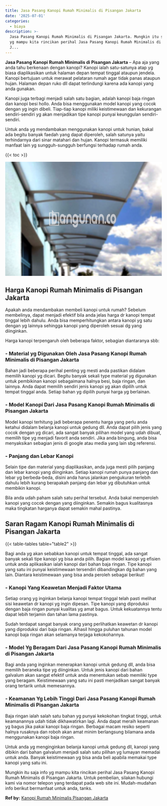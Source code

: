 ```yaml
---
title: Jasa Pasang Kanopi Rumah Minimalis di Pisangan Jakarta
date: '2025-07-01'
categories:
  - biaya
description: >-
  Jasa Pasang Kanopi Rumah Minimalis di Pisangan Jakarta. Mungkin itu saja info
  yg mampu kita rincikan perihal Jasa Pasang Kanopi Rumah Minimalis di Pisangan
  J...
---
```


**Jasa Pasang Kanopi Rumah Minimalis di Pisangan Jakarta** – Apa aja yang anda tahu berkenaan dengan kanopi? Kanopi ialah satu-satunya atap yg biasa diaplikasikan untuk halaman depan tempat tinggal ataupun jendela. Kanopi bertujuan untuk merawat pelataran rumah agar tidak panas ataupun hujan. Halaman depan ruko dll dapat terlindungi karena ada kanopi yang anda gunakan.

Kanopi juga terbagi menjadi salah satu bagian, adalah kanopi baja ringan dan kanopi besi hollo. Anda bisa menggunakan model kanopi yang cocok dengan yg ingin dibeli. Tiap-tiap kanopi miliki keistimewaan dan kekurangan sendiri-sendiri yg akan menjadikan tipe kanopi punyai keunggulan sendiri-sendiri.

Untuk anda yg mendambakan menggunakan kanopi untuk hunian, bakal ada begitu banyak faedah yang dapat diperoleh, salah satunya yaitu terhindarnya dari sinar matahari dan hujan. Kanopi termasuk memiliki manfaat lain yg sungguh-sungguh berfungsi terhadap rumah anda.

{{< toc >}}

![Jasa Pasang Kanopi Rumah Minimalis di Pisangan Jakarta](/images/harga-kanopi-minimalis-21.png)

## Harga Kanopi Rumah Minimalis di Pisangan Jakarta

Apakah anda mendambakan membeli kanopi untuk rumah? Sebelum membelinya, dapat menjadi efektif bila anda jelas harga dr kanopi tempat tinggal lebih dahulu. Anda bisa memperhitungkan antara kanopi yg satu dengan yg lainnya sehingga kanopi yang diperoleh sesuai dg yang diinginkan.

Harga kanopi terpengaruh oleh beberapa faktor, sebagian diantaranya sbb:

### \- Material yg Digunakan Oleh Jasa Pasang Kanopi Rumah Minimalis di Pisangan Jakarta

Bahan jadi beberapa perihal penting yg mesti anda pastikan didalam memilih kanopi yg dicari. Begitu banyak sekali type material yg digunakan untuk pembikinan kanopi sebagaimana halnya besi, baja ringan, dan lainnya. Anda dapat memilih sendiri jenis kanopi yg akan dipilih untuk tempat tinggal anda. Setiap bahan yg dipilih punyai harga yg berlainan.

### \- Model Kanopi Dari Jasa Pasang Kanopi Rumah Minimalis di Pisangan Jakarta

Model kanopi terhitung jadi beberapa penentu harga yang perlu anda ketahui didalam belanja kanopi untuk gedung dll. Anda dapat pilih jenis yang cocok dengan yg dicari, ada sangat banyak pilihan model yang udah dibuat, memilih tipe yg menjadi favorit anda sendiri. Jika anda bingung, anda bisa menyaksikan sebagian jenis di google atau media yang lain sbg referensi.

### \- Panjang dan Lebar Kanopi

Selain tipe dan material yang diaplikasikan, anda juga mesti pilih panjang dan lebar kanopi yang diinginkan. Setiap kanopi rumah punya panjang dan lebar yg berbeda-beda, disini anda harus jalankan pengukuran terlebih dahulu lebih kurang berapakah panjang dan lebar yg dibutuhkan untuk membikin kanopi.

Bila anda udah paham salah satu perihal tersebut. Anda bakal memperoleh kanopi yang cocok dengan yang diinginkan. Semakin bagus kualitasnya maka tingkatan harganya dapat semakin mahal pastinya.

## Saran Ragam Kanopi Rumah Minimalis di Pisangan Jakarta

{{< table-tables table="table2" >}}

Bagi anda yg akan sebabkan kanopi untuk tempat tinggal, ada sangat banyak sekali tipe kanopi yg bisa anda pilih. Bagian model kanopi yg efisien untuk anda aplikasikan ialah kanopi dari bahan baja ringan. Tipe kanopi yang satu ini punyai keistimewaan tersendiri dibandingkan dg bahan yang lain. Diantara keistimewaan yang bisa anda peroleh sebagai berikut!

### \- Kanopi Yang Keawetan Menjadi Faktor Utama

Setiap orang yg inginkan belanja kanopi tempat tinggal telah pasti melihat sisi keawetan dr kanopi yg ingin dipesan. Tipe kanopi yang diproduksi dengan baja ringan punyai kualitas yg amat bagus. Untuk kekuatannya tentu dapat lebih terjamin dan tahan lama pastinya.

Sudah terdapat sangat banyak orang yang perlihatkan keawetan dr kanopi yang diproduksi dari baja ringan. Alhasil hingga puluhan tahunan model kanopi baja ringan akan selamanya terjaga kekokohannya.

### \- Model Yg Beragam Dari Jasa Pasang Kanopi Rumah Minimalis di Pisangan Jakarta

Bagi anda yang inginkan menerapkan kanopi untuk gedung dll, anda bisa memilih beraneka tipe yg diinginkan. Untuk jenis kanopi dari bahan galvalum akan sangat efektif untuk anda menentukan sebab memiliki type yang beragam. Keistimewaan yang satu ini pasti menjadikan sangat banyak orang tertarik untuk memesannya.

### \- Keamanan Yg Lebih Tinggi Dari Jasa Pasang Kanopi Rumah Minimalis di Pisangan Jakarta

Baja ringan ialah salah satu bahan yg punyai kekokohan tingkat tinggi, untuk keamanannya udah tidak dikhawatirkan lagi. Anda dapat meraih keamanan yg bagus jika pakai kanopi baja ringan. Berbagai macam resiko seperti halnya rusaknya dan roboh akan amat minim berlangsung bilamana anda menggunakan kanopi baja ringan.

Untuk anda yg menginginkan belanja kanopi untuk gedung dll, kanopi yang dibikin dari bahan galvalum menjadi salah satu pilihan yg lumayan memadai untuk anda. Banyak keistimewaan yg bisa anda beli apabila memakai type kanopi yang satu ini.

Mungkin itu saja info yg mampu kita rincikan perihal Jasa Pasang Kanopi Rumah Minimalis di Pisangan Jakarta. Untuk pembelian, silakan hubungi kami via nomor telepon yang terdapat pada web site ini. Mudah-mudahan info berikut bermanfaat untuk anda, tanks.

**Ref by:**  [Kanopi Rumah Minimalis Pisangan Jakarta](https://id.wikipedia.org/wiki/Kanopi)
